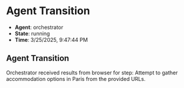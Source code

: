 # Agent Transition

- **Agent**: orchestrator
- **State**: running
- **Time**: 3/25/2025, 9:47:44 PM

## Agent Transition

Orchestrator received results from browser for step: Attempt to gather accommodation options in Paris from the provided URLs.


